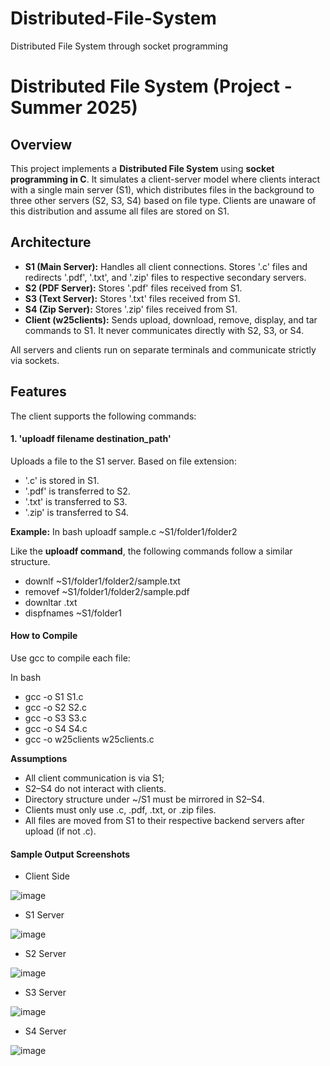 # Distributed-File-System
Distributed File System through socket programming

# Distributed File System (Project - Summer 2025)

## Overview

This project implements a **Distributed File System** using **socket programming in C**. It simulates a client-server model where clients interact with a single main server (S1), which distributes files in the background to three other servers (S2, S3, S4) based on file type. Clients are unaware of this distribution and assume all files are stored on S1.

## Architecture

- **S1 (Main Server):** Handles all client connections. Stores '.c' files and redirects '.pdf', '.txt', and '.zip' files to respective secondary servers.
- **S2 (PDF Server):** Stores '.pdf' files received from S1.
- **S3 (Text Server):** Stores '.txt' files received from S1.
- **S4 (Zip Server):** Stores '.zip' files received from S1.
- **Client (w25clients):** Sends upload, download, remove, display, and tar commands to S1. It never communicates directly with S2, S3, or S4.

All servers and clients run on separate terminals and communicate strictly via sockets.

## Features

The client supports the following commands:

#### 1. 'uploadf filename destination_path'
Uploads a file to the S1 server. Based on file extension:
- '.c' is stored in S1.
- '.pdf' is transferred to S2.
- '.txt' is transferred to S3.
- '.zip' is transferred to S4.

**Example:**
In bash
uploadf sample.c ~S1/folder1/folder2

Like the **uploadf command**, the following commands follow a similar structure.

- downlf ~S1/folder1/folder2/sample.txt
- removef ~S1/folder1/folder2/sample.pdf
- downltar .txt
- dispfnames ~S1/folder1


#### **How to Compile**
Use gcc to compile each file:

In bash
- gcc -o S1 S1.c
- gcc -o S2 S2.c
- gcc -o S3 S3.c
- gcc -o S4 S4.c
- gcc -o w25clients w25clients.c

**Assumptions**
- All client communication is via S1; 
- S2–S4 do not interact with clients.
- Directory structure under ~/S1 must be mirrored in S2–S4.
- Clients must only use .c, .pdf, .txt, or .zip files.
- All files are moved from S1 to their respective backend servers after upload (if not .c).


#### Sample Output Screenshots
- Client Side
 
![image](https://github.com/user-attachments/assets/39eca2a7-8b7f-44aa-a46c-2e3648459a8f)

- S1 Server
  
![image](https://github.com/user-attachments/assets/cf10b1cd-8d00-49ca-8b19-4d76a2b59cc9)

- S2 Server
  
![image](https://github.com/user-attachments/assets/46637e5c-46ba-41f7-a552-1de3a714d6dc)

- S3 Server
  
![image](https://github.com/user-attachments/assets/1a1501d7-e4be-45ff-b1ee-090bf3481f2c)

- S4 Server
  
![image](https://github.com/user-attachments/assets/7c742548-e18c-4721-b872-de20c8ad129a)





